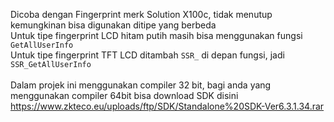 Dicoba dengan Fingerprint merk Solution X100c, tidak menutup kemungkinan bisa digunakan ditipe yang berbeda <br>
Untuk tipe fingerprint LCD hitam putih masih bisa menggunakan fungsi `GetAllUserInfo` <br>
Untuk tipe fingerprint TFT LCD ditambah `SSR_` di depan fungsi, jadi `SSR_GetAllUserInfo` <br><br>
Dalam projek ini menggunakan compiler 32 bit, bagi anda yang menggunakan compiler 64bit bisa download SDK disini https://www.zkteco.eu/uploads/ftp/SDK/Standalone%20SDK-Ver6.3.1.34.rar
